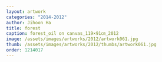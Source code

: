 ```yaml
---
layout: artwork
categories: "2014-2012"
author: Jihoon Ha
title: forest
caption: forest_oil on canvas_119×91㎝_2012
image: /assets/images/artworks/2012/artwork061.jpg
thumb: /assets/images/artworks/2012/thumbs/artwork061.jpg
order: 1214017
---
```

